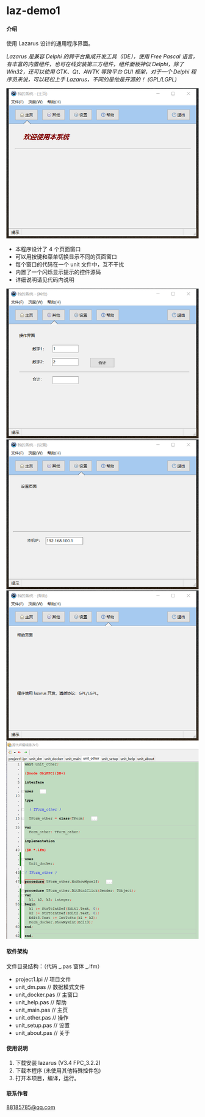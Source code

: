 # laz-demo1

#### 介绍

使用 Lazarus 设计的通用程序界面。

_Lazarus 是兼容 Delphi 的跨平台集成开发工具（IDE），使用 Free Pascal 语言，有丰富的内置组件，也可在线安装第三方组件，组件面板神似 Delphi，除了 Win32，还可以使用 GTK、Qt、AWTK 等跨平台 GUI 框架，对于一个 Delphi 程序员来说，可以轻松上手 Lazarus，不同的是他是开源的！ (GPL/LGPL)_

![程序主界面](./pic/01.png)

- 本程序设计了 4 个页面窗口
- 可以用按键和菜单切换显示不同的页面窗口
- 每个窗口的代码在一个 unit 文件中，互不干扰
- 内置了一个闪烁显示提示的控件源码
- 详细说明请见代码内说明

![其他界面](./pic/02.png)
![设置界面](./pic/03.png)
![帮助界面](./pic/04.png)
![代码](./pic/05.png)

#### 软件架构

文件目录结构：（代码 _.pas 窗体 _.lfm）

- project1.lpi // 项目文件
- unit_dm.pas // 数据模式文件
- unit_docker.pas // 主窗口
- unit_help.pas // 帮助
- unit_main.pas // 主页
- unit_other.pas // 操作
- unit_setup.pas // 设置
- unit_about.pas // 关于

#### 使用说明

1.  下载安装 lazarus (V3.4 FPC_3.2.2)
2.  下载本程序 (未使用其他特殊控件包)
3.  打开本项目，编译，运行。

#### 联系作者

88185785@qq.com
